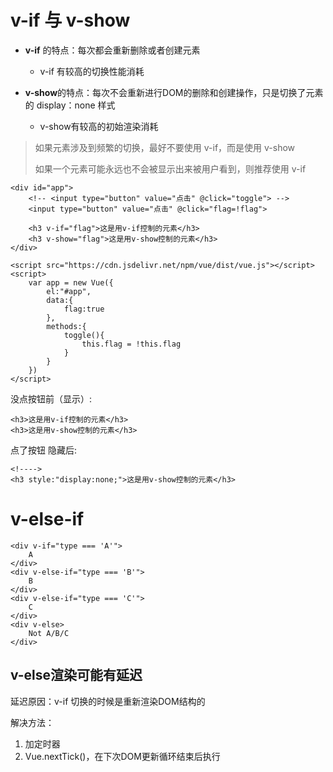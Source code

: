 # v-if 与 v-show
- **v-if** 的特点：每次都会重新删除或者创建元素
    - v-if 有较高的切换性能消耗

- **v-show**的特点：每次不会重新进行DOM的删除和创建操作，只是切换了元素的 display：none 样式
    -  v-show有较高的初始渲染消耗 

> 如果元素涉及到频繁的切换，最好不要使用 v-if，而是使用 v-show
>
> 如果一个元素可能永远也不会被显示出来被用户看到，则推荐使用 v-if

```
<div id="app">
    <!-- <input type="button" value="点击" @click="toggle"> -->
    <input type="button" value="点击" @click="flag=!flag">

    <h3 v-if="flag">这是用v-if控制的元素</h3>
    <h3 v-show="flag">这是用v-show控制的元素</h3>
</div>

<script src="https://cdn.jsdelivr.net/npm/vue/dist/vue.js"></script>
<script>
    var app = new Vue({
        el:"#app",
        data:{
            flag:true
        },
        methods:{
            toggle(){
                this.flag = !this.flag
            }
        }
    })
</script>
```
没点按钮前（显示）:
```
<h3>这是用v-if控制的元素</h3>
<h3>这是用v-show控制的元素</h3>
```
点了按钮 隐藏后:
```
<!---->
<h3 style:"display:none;">这是用v-show控制的元素</h3>
```

# v-else-if

```
<div v-if="type === 'A'">
    A
</div>
<div v-else-if="type === 'B'">
    B
</div>
<div v-else-if="type === 'C'">
    C
</div>
<div v-else>
    Not A/B/C
</div>
```
## v-else渲染可能有延迟
延迟原因：v-if 切换的时候是重新渲染DOM结构的

解决方法：
    
1. 加定时器
2. Vue.nextTick()，在下次DOM更新循环结束后执行